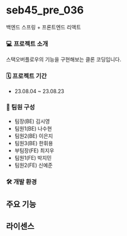 # seb45_pre_036
백엔드 스프링 + 프론트엔드 리액트

### 💻 프로젝트 소개
스택오버플로우의 기능을 구현해보는 클론 코딩입니다. 

### 🗓 프로젝트 기간
- 23.08.04 ~ 23.08.23

### 👥 팀원 구성
- 팀장(BE) 김시영
- 팀원1(BE) 나수현
- 팀원2(BE) 이은지 
- 팀원3(BE) 한휘용
- 부팀장(FE) 최지우
- 팀원1(FE) 박지민
- 팀원2(FE) 신예준

### 🛠 개발 환경
 


## 주요 기능


## 라이센스
